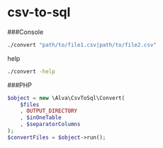 # csv-to-sql
###Console
```bash
./convert "path/to/file1.csv|path/to/file2.csv"
```
help
```bash
./convert -help
```

###PHP
```php
$object = new \Alva\CsvToSql\Convert(
    $files
    , OUTPUT_DIRECTORY
    , $inOneTable
    , $separatorColumns
);
$convertFiles = $object->run();
```